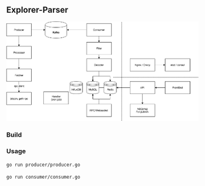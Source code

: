 
## Explorer-Parser

![](./docs/explorer-parser.png)

### Build

### Usage

```
go run producer/producer.go

go run consumer/consumer.go
```